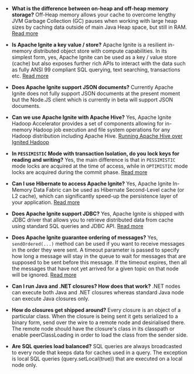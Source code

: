 - **What is the difference between on-heap and off-heap memory storage?**
Off-Heap memory allows your cache to overcome lengthy JVM Garbage Collection (GC) pauses when working with large heap sizes by caching data outside of main Java Heap space, but still in RAM.
[Read more](https://apacheignite.readme.io/docs/off-heap-memory)

- **Is Apache Ignite a key value / store?**
Apache Ignite is a resilient in-memory distributed object store with compute capabilities. In its simplest form, yes, Apache Ignite can be used as a key / value store (cache) but also exposes further rich APIs to interact with the data such as fully ANSI 99 compliant SQL querying, text searching, transactions etc.
[Read more](https://apacheignite.readme.io/docs/jcache)

- **Does Apache Ignite support JSON documents?**
Currently Apache Ignite does not fully support JSON documents at the present moment but the Node.JS client which is currently in beta will support JSON documents.

- **Can we use Apache Ignite with Apache Hive?**
Yes, Apache Ignite Hadoop Accelerator provides a set of components allowing for in-memory Hadoop job execution and file system operations for any Hadoop distribution including Apache Hive.
[Running Apache Hive over Ignited Hadoop](https://apacheignite-fs.readme.io/docs/running-apache-hive-over-ignited-hadoop)

- **In `PESSIMISTIC` Mode with transaction Isolation, do you lock keys for reading and writing?**
Yes, the main difference is that in `PESSIMISTIC` mode locks are acquired at the time of access, while in `OPTIMISTIC` mode locks are acquired during the commit phase.
[Read more](https://apacheignite.readme.io/docs/transactions)

- **Can I use Hibernate to access Apache Ignite?**
Yes, Apache Ignite In-Memory Data Fabric can be used as Hibernate Second-Level cache (or L2 cache), which can significantly speed-up the persistence layer of your application.
[Read more](https://apacheignite.readme.io/docs/hibernate-l2-cache)

- **Does Apache Ignite support JDBC?**
Yes, Apache Ignite is shipped with JDBC driver that allows you to retrieve distributed data from cache using standard SQL queries and JDBC API.
[Read more](https://apacheignite.readme.io/docs/jdbc-driver)

- **Does Apache Ignite guarantee ordering of messages?**
Yes, `sendOrdered(...)` method can be used if you want to receive messages in the order they were sent. A timeout parameter is passed to specify how long a message will stay in the queue to wait for messages that are supposed to be sent before this message. If the timeout expires, then all the messages that have not yet arrived for a given topic on that node will be ignored.
[Read more](https://apacheignite.readme.io/docs/messaging)

- **Can I run Java and .NET closures? How does that work?**
.NET nodes can execute both Java and .NET closures whereas standard Java node can execute Java closures only.

- **How do closures get shipped around?**
Every closure is an object of a particular class. When the closure is being sent it gets serialized to a binary form, send over the wire to a remote node and desirialised there. The remote node should have the closure's class in its classpath or enable peerClassLoading in order to load the class from the sender side.

- **Are SQL queries load balanced?**
SQL queries are always broadcasted to every node that keeps data for caches used in a query. The exception is local SQL queries (query.setLocal(true)) that are executed on a local node only.